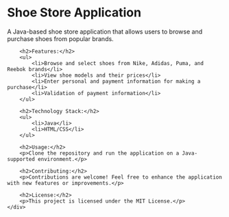 <!DOCTYPE html>
<html>
<body>
    <div>
        <h1>Shoe Store Application</h1>
        <p>A Java-based shoe store application that allows users to browse and purchase shoes from popular brands.</p>
        
        <h2>Features:</h2>
        <ul>
            <li>Browse and select shoes from Nike, Adidas, Puma, and Reebok brands</li>
            <li>View shoe models and their prices</li>
            <li>Enter personal and payment information for making a purchase</li>
            <li>Validation of payment information</li>
        </ul>
        
        <h2>Technology Stack:</h2>
        <ul>
            <li>Java</li>
            <li>HTML/CSS</li>
        </ul>
        
        <h2>Usage:</h2>
        <p>Clone the repository and run the application on a Java-supported environment.</p>
        
        <h2>Contributing:</h2>
        <p>Contributions are welcome! Feel free to enhance the application with new features or improvements.</p>
        
        <h2>License:</h2>
        <p>This project is licensed under the MIT License.</p>
    </div>
</body>
</html>
